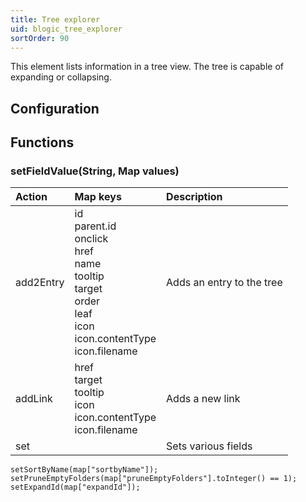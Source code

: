 ```yaml
---
title: Tree explorer
uid: blogic_tree_explorer
sortOrder: 90
---
```


This element lists information in a tree view. The tree is capable of expanding or collapsing.

## Configuration

## Functions

### setFieldValue(String, Map values)

| Action    | Map keys               | Description                                    |
|:----------|:-----------------------|:-----------------------------------------------|
| add2Entry | id<br/>parent.id<br/>onclick<br/>href<br/>name<br/>tooltip<br/>target<br/>order<br/>leaf<br/>icon<br/>icon.contentType<br/>icon.filename | Adds an entry to the tree |
| addLink   | href<br/>target<br/>tooltip<br/>icon<br/>icon.contentType<br/>icon.filename | Adds a new link |
| set       |                        | Sets various fields |

```crmscript
setSortByName(map["sortbyName"]);
setPruneEmptyFolders(map["pruneEmptyFolders"].toInteger() == 1);
setExpandId(map["expandId"]);
```
